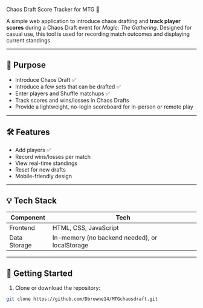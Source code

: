  Chaos Draft Score Tracker for MTG 🎴

A simple web application to introduce chaos drafting and **track player scores** during a Chaos Draft event for *Magic: The Gathering*. Designed for casual use, this tool is used for recording match outcomes and displaying current standings.

---

## 🎯 Purpose

- Introduce Chaos Draft ✅ 
- Introduce a few sets that can be drafted ✅ 
- Enter players and Shuffle matchups ✅ 
- Track scores and wins/losses in Chaos Drafts
- Provide a lightweight, no-login scoreboard for in-person or remote play

---

## 🛠️ Features

- Add players ✅ 
- Record wins/losses per match
- View real-time standings
- Reset for new drafts
- Mobile-friendly design

---

## 💡 Tech Stack

| Component | Tech |
|----------|------|
| Frontend | HTML, CSS, JavaScript |
| Data Storage | In-memory (no backend needed), or localStorage |

---

## 🚀 Getting Started

1. Clone or download the repository:
```bash
git clone https://github.com/Dbrowne14/MTGchaosdraft.git
